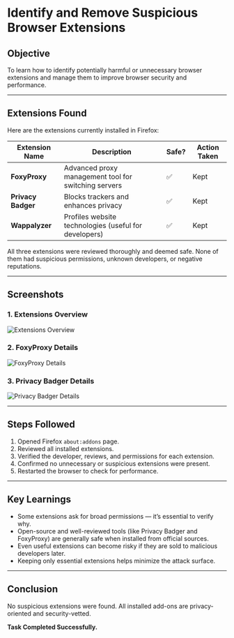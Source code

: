 # Identify and Remove Suspicious Browser Extensions

## Objective
To learn how to identify potentially harmful or unnecessary browser extensions and manage them to improve browser security and performance.

---

## Extensions Found

Here are the extensions currently installed in Firefox:

| Extension Name              | Description                                              | Safe? | Action Taken |
|----------------------------|----------------------------------------------------------|-------|--------------|
| **FoxyProxy**              | Advanced proxy management tool for switching servers     | ✅    | Kept         |
| **Privacy Badger**         | Blocks trackers and enhances privacy                     | ✅    | Kept         |
| **Wappalyzer**             | Profiles website technologies (useful for developers)    | ✅    | Kept         |

All three extensions were reviewed thoroughly and deemed safe. None of them had suspicious permissions, unknown developers, or negative reputations.

---

## Screenshots

### 1. Extensions Overview  
![Extensions Overview](b8e0889c-ccfd-41d7-86ea-441e44835de6.png)

### 2. FoxyProxy Details  
![FoxyProxy Details](3bcc7cbc-1b58-4dd8-9f2d-bfa0fa245f77.png)

### 3. Privacy Badger Details  
![Privacy Badger Details](14cbe908-a134-450c-acf4-ffe0604076fa.png)

---

## Steps Followed

1. Opened Firefox `about:addons` page.
2. Reviewed all installed extensions.
3. Verified the developer, reviews, and permissions for each extension.
4. Confirmed no unnecessary or suspicious extensions were present.
5. Restarted the browser to check for performance.

---

## Key Learnings

- Some extensions ask for broad permissions — it’s essential to verify why.
- Open-source and well-reviewed tools (like Privacy Badger and FoxyProxy) are generally safe when installed from official sources.
- Even useful extensions can become risky if they are sold to malicious developers later.
- Keeping only essential extensions helps minimize the attack surface.

---

## Conclusion

No suspicious extensions were found. All installed add-ons are privacy-oriented and security-vetted.

 **Task Completed Successfully.**




